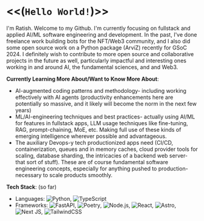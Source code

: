 # <<(`Hello World!`)>>

I'm Ratish. Welcome to my Github. I'm currently focusing on fullstack and applied AI/ML software engineering and development. In the past, I've done freelance work building bots for the NFT/Web3 community, and I also did some open source work on a Python package (ArviZ) recently for GSoC 2024. I definitely wish to contribute to more open source and collaborative projects in the future as well, particularly impactful and interesting ones working in and around AI, the fundamental sciences, and and Web3. 

**Currently Learning More About/Want to Know More About**: 
- AI-augmented coding patterns and methodology- including working effectively with AI agents (productivity enhancements here are potentially so massive, and it likely will become the norm in the next few years)
- ML/AI-engineering techniques and best practices- actually using AI/ML for features in fullstack apps, LLM usage techniques like fine-tuning, RAG, prompt-chaining, MoE, etc. Making full use of these kinds of emerging intelligence wherever possible and advantageous. 
- The auxiliary Devops-y tech productionized apps need (CI/CD, containerization, queues and in memory caches, cloud provider tools for scaling, database sharding, the intricacies of a backend web server- that sort of stuff). These are of course fundamental software engineering concepts, especially for anything pushed to production- necessary to scale products smoothly. 

**Tech Stack**: (so far)
- Languages: ![Python](https://img.shields.io/badge/-Python-3776AB?style=flat&logo=python&logoColor=white), ![TypeScript](https://img.shields.io/badge/-TypeScript-F7DF1E?style=flat&logo=typescript&logoColor=black)
- Frameworks: ![FastAPI](https://img.shields.io/badge/FastAPI-005571?style=flat&logo=fastapi), ![Poetry](https://img.shields.io/badge/Poetry-%233B82F6.svg?style=flate&logo=poetry&logoColor=0B3D8D), ![Node.js](https://img.shields.io/badge/-Node.js-339933?style=flat&logo=node.js&logoColor=white), ![React](https://img.shields.io/badge/-React-61DAFB?style=flat&logo=react&logoColor=black), ![Astro](https://img.shields.io/badge/astro-%232C2052.svg?style=flate&logo=astro&logoColor=white), ![Next JS](https://img.shields.io/badge/Next-black?style=flat&logo=next.js&logoColor=white), ![TailwindCSS](https://img.shields.io/badge/tailwindcss-%2338B2AC.svg?style=flat&logo=tailwind-css&logoColor=white)

<!--
**Reach Me**:
- LinkedIn: [yourname](https://linkedin.com/in/yourname)
- Portfolio: [yourportfolio.com](https://yourportfolio.com)
-->

<!--
**imperorrp/imperorrp** is a ✨ _special_ ✨ repository because its `README.md` (this file) appears on your GitHub profile.

Here are some ideas to get you started:

- 🔭 I’m currently working on ...
- 🌱 I’m currently learning ...
- 👯 I’m looking to collaborate on ...
- 🤔 I’m looking for help with ...
- 💬 Ask me about ...
- 📫 How to reach me: ...
- 😄 Pronouns: ...
- ⚡ Fun fact: ...
-->
